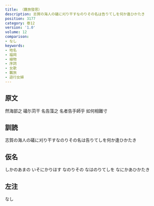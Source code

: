 ```yaml
---
title: （羇旅發思）
description: 志賀の海人の礒に刈り干すなのりその名は告りてしを何か逢ひかたき
position: 3177
category: 巻12
version: '1.0'
volume: 12
comparison:
- なし
keywords:
- 地名
- 福岡
- 植物
- 序詞
- 女歌
- 羈旅
- 遊行女婦
---
```


## 原文

然海部之 礒尓苅干 名告藻之 名者告手師乎 如何相難寸

## 訓読

志賀の海人の礒に刈り干すなのりその名は告りてしを何か逢ひかたき

## 仮名

しかのあまの いそにかりほす なのりその なはのりてしを なにかあひかたき

## 左注

なし
